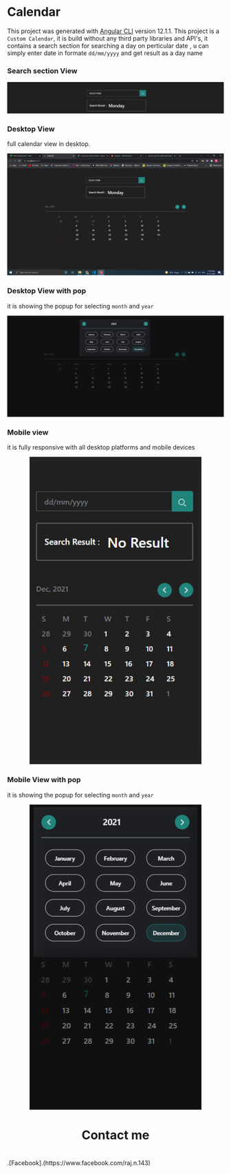 # Calendar

This project was generated with [Angular CLI](https://github.com/angular/angular-cli) version 12.1.1.
This project is a `Custom Calendar`, it is build without any third party libraries and API's,
it contains a search section for searching a day on perticular date , u can simply enter date in formate `dd/mm/yyyy` and get result as a day name
### Search section View

<div align="center">
<img src="./images/search.png" width="600px"</img> 
</div>

###  Desktop View 
full calendar view in desktop. 

<div align="center">
<img src="./images/desktop-view.png" width="600px"</img> 
</div>

### Desktop View with pop
it is showing the popup for selecting `month` and `year`

<div align="center">
<img src="./images/desktop-with-popup.png" width="600px"</img> 
</div>

### Mobile view 
it is fully responsive with all desktop platforms and mobile devices

<div align="center">
<img src="./images/mobile-view.png" width="400px"</img> 
</div>

### Mobile View with pop
it is showing the popup for selecting `month` and `year`

<div align="center">
<img src="./images/mobile-view-with-popup.png" width="400px"</img> 
</div>




<div align="center">
<h1>Contact me<h1>
</div>
.[Facebook].(https://www.facebook.com/raj.n.143)
